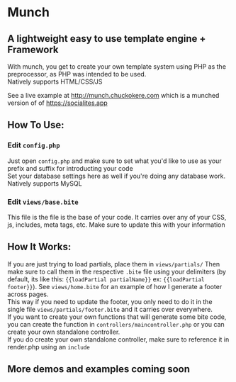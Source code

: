 # Munch
## A lightweight easy to use template engine + Framework 

With munch, you get to create your own template system using PHP as the preprocessor, as PHP was intended to be used.   
Natively supports HTML/CSS/JS

See a live example at http://munch.chuckokere.com which is a munched version of of https://socialites.app

## How To Use:
### Edit `config.php`
Just open `config.php` and make sure to set what you'd like to use as your prefix and suffix for introducting your code    
Set your database settings here as well if you're doing any database work. Natively supports MySQL

### Edit `views/base.bite`
This file is the file is the base of your code. It carries over any of your CSS, js, includes, meta tags, etc. Make sure to update this with your information 

## How It Works: 
If you are just trying to load partials, place them in `views/partials/` Then make sure to call them in the respective `.bite` file using your delimiters (by default, its like this: `{{loadPartial partialName}}` ex: `{{loadPartial footer}}`). See `views/home.bite` for an example of how I generate a footer across pages.   
This way if you need to update the footer, you only need to do it in the single file `views/partials/footer.bite` and it carries over everywhere.   
If you want to create your own functions that will generate some bite code, you can create the function in `controllers/maincontroller.php` or you can create your own standalone controller.    
If you do create your own standalone controller, make sure to reference it in render.php using an `include`

## More demos and examples coming soon
